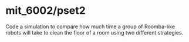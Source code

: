 # mit_6002/pset2
Code a simulation to compare how much time a group of Roomba-like robots will take to clean the floor of a room using two different strategies.
